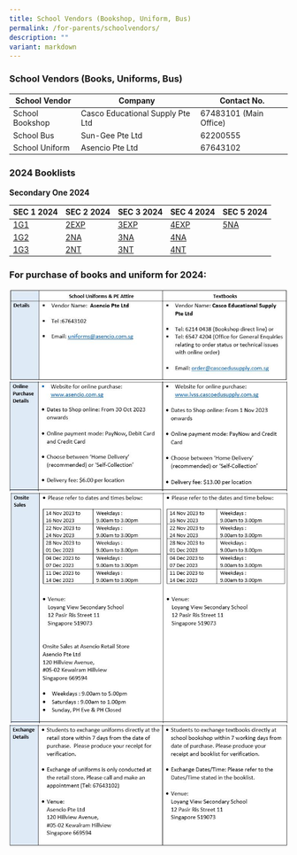 ```yaml
---
title: School Vendors (Bookshop, Uniform, Bus)
permalink: /for-parents/schoolvendors/
description: ""
variant: markdown
---
```

### School Vendors (Books, Uniforms, Bus)



| **School Vendor** | **Company** | **Contact** **No.** |
| -------- | -------- | -------- |
| School Bookshop    | Casco Educational  Supply Pte Ltd    | 67483101 (Main Office)     |
| School Bus | Sun-Gee Pte Ltd | 62200555 |
|School Uniform| Asencio Pte Ltd| 67643102|

### 2024 Booklists

**Secondary One 2024**

| SEC 1 2024 | SEC 2 2024 | SEC 3 2024 |SEC 4 2024 |SEC 5 2024 |
| -------- | -------- | -------- | -------- | -------- |
| [1G1](/files/BOOKSHOP%20MATTERS/loyang%20view%20sec%20sch%20(lvss)%20-%202024%20booklist%202024%20(sec%201g1).pdf)   | [2EXP](/files/BOOKSHOP%20MATTERS/loyang%20view%20sec%20sch%20(lvss)%20-%202024%20booklist%202024%20(sec%202e).pdf)    |   [3EXP](/files/BOOKSHOP%20MATTERS/loyang%20view%20sec%20sch%20(lvss)%20-%202024%20booklist%202024%20(sec%203e).pdf)     |[4EXP](/files/BOOKSHOP%20MATTERS/loyang%20view%20sec%20sch%20(lvss)%20-%202024%20booklist%202024%20(sec%204e).pdf)      |[5NA](/files/BOOKSHOP%20MATTERS/loyang%20view%20sec%20sch%20(lvss)-2024%20booklist%202024-5na.pdf)    |
| [1G2](/files/BOOKSHOP%20MATTERS/loyang%20view%20sec%20sch%20(lvss)%20-%202024%20booklist%202024%20(sec%201g2).pdf)   | [2NA](/files/BOOKSHOP%20MATTERS/loyang%20view%20sec%20sch%20(lvss)%20-%202024%20booklist%202024%20(sec%202na).pdf)    | [3NA](/files/BOOKSHOP%20MATTERS/loyang%20view%20sec%20sch%20(lvss)%20-%202024%20booklist%202024%20(sec%203na).pdf)     |[4NA](/files/BOOKSHOP%20MATTERS/loyang%20view%20sec%20sch%20(lvss)%20-%202024%20booklist%202024%20(sec%204na).pdf)     |   |
| [1G3](/files/BOOKSHOP%20MATTERS/loyang%20view%20sec%20sch%20(lvss)%20-%202024%20booklist%202024%20(sec%201g3)%20.pdf)  | [2NT](/files/BOOKSHOP%20MATTERS/loyang%20view%20sec%20sch%20(lvss)%20-%202024%20booklist%202024%20(sec%202nt).pdf)     | [3NT](/files/BOOKSHOP%20MATTERS/loyang%20view%20sec%20sch%20(lvss)%20-%202024%20booklist%202024%20(sec%203%20nt).pdf)  |[4NT](/files/BOOKSHOP%20MATTERS/loyang%20view%20sec%20sch%20(lvss)%20-%202024%20booklist%202024%20(sec%204nt).pdf)     |    |

### **For purchase of books and uniform for 2024:**

![](/images/Other%20Matters/bookshop1.JPG)
![](/images/Other%20Matters/bookshop2.JPG)
![](/images/Other%20Matters/bookshop3.JPG)
![](/images/Other%20Matters/bookshop4.JPG)